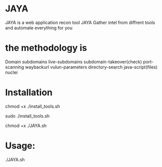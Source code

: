 # JAYA
JAYA is a web application recon tool 
JAYA Gather intel from diffrent tools and automate everything for you 


# the methodology is 
Domain
subdomains
live-subdomains
subdomain-takeover(check)
port-scanning
waybackurl
vulun-parameters
directory-search
java-script(files)
nuclei
# Installation
chmod +x ./install_tools.sh

sudo ./install_tools.sh

chmod +x ./JAYA.sh
# Usage:
./JAYA.sh
